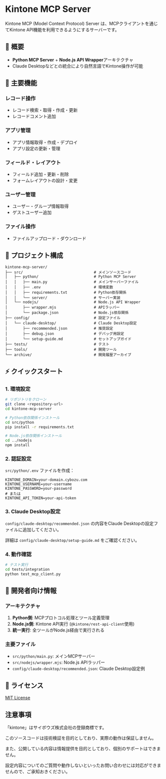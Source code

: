 # Kintone MCP Server

Kintone MCP (Model Context Protocol) Server は、MCPクライアントを通じてKintone API機能を利用できるようにするサーバーです。

## 🎯 概要

- **Python MCP Server** + **Node.js API Wrapper**アーキテクチャ
- Claude Desktopなどとの統合により自然言語でKintone操作が可能

## 🚀 主要機能

### レコード操作
- レコード検索・取得・作成・更新
- レコードコメント追加

### アプリ管理
- アプリ情報取得・作成・デプロイ
- アプリ設定の更新・管理

### フィールド・レイアウト
- フィールド追加・更新・削除
- フォームレイアウトの設計・変更

### ユーザー管理
- ユーザー・グループ情報取得
- ゲストユーザー追加

### ファイル操作
- ファイルアップロード・ダウンロード

## 📁 プロジェクト構成

```
kintone-mcp-server/
├── src/                                # メインソースコード
│   ├── python/                         # Python MCP Server
│   │   ├── main.py                     # メインサーバーファイル
│   │   ├── .env                        # 環境変数
│   │   ├── requirements.txt            # Python依存関係
│   │   └── server/                     # サーバー実装
│   └── nodejs/                         # Node.js API Wrapper
│       ├── wrapper.mjs                 # APIラッパー
│       └── package.json                # Node.js依存関係
├── config/                             # 設定ファイル
│   └── claude-desktop/                 # Claude Desktop設定
│       ├── recommended.json            # 推奨設定
│       ├── debug.json                  # デバッグ用設定
│       └── setup-guide.md              # セットアップガイド
├── tests/                              # テスト
├── tools/                              # 開発ツール
└── archive/                            # 開発履歴アーカイブ
```

## ⚡ クイックスタート

### 1. 環境設定

```bash
# リポジトリをクローン
git clone <repository-url>
cd kintone-mcp-server

# Python依存関係インストール
cd src/python
pip install -r requirements.txt

# Node.js依存関係インストール
cd ../nodejs
npm install
```

### 2. 認証設定

`src/python/.env` ファイルを作成：

```env
KINTONE_DOMAIN=your-domain.cybozu.com
KINTONE_USERNAME=your-username
KINTONE_PASSWORD=your-password
# または
KINTONE_API_TOKEN=your-api-token
```

### 3. Claude Desktop設定

`config/claude-desktop/recommended.json` の内容をClaude Desktopの設定ファイルに追加してください。

詳細は `config/claude-desktop/setup-guide.md` をご確認ください。

### 4. 動作確認

```bash
# テスト実行
cd tests/integration
python test_mcp_client.py
```

## 🔧 開発者向け情報

### アーキテクチャ

1. **Python側**: MCPプロトコル処理とツール定義管理
2. **Node.js側**: Kintone API実行 (`@kintone/rest-api-client`使用)
3. **統一実行**: 全ツールがNode.js経由で実行される

### 主要ファイル

- `src/python/main.py`: メインMCPサーバー
- `src/nodejs/wrapper.mjs`: Node.js APIラッパー
- `config/claude-desktop/recommended.json`: Claude Desktop設定例


## 📄 ライセンス

[MIT License](LICENSE)

## 注意事項
「kintone」はサイボウズ株式会社の登録商標です。

このソースコードは技術検証を目的としており、実際の動作は保証しません。

また、公開している内容は情報提供を目的としており、個別のサポートはできません。 

設定内容についてのご質問や動作しないといったお問い合わせには対応ができませんので、ご承知おきください。


